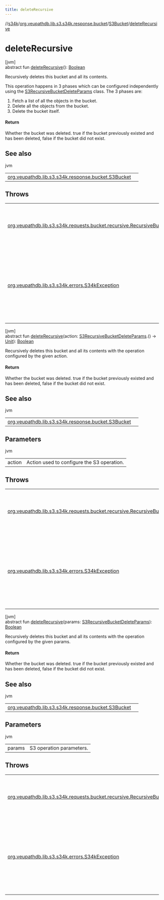 ```yaml
---
title: deleteRecursive
---
```

//[s34k](../../../index.html)/[org.veupathdb.lib.s3.s34k.response.bucket](../index.html)/[S3Bucket](index.html)/[deleteRecursive](delete-recursive.html)



# deleteRecursive



[jvm]\
abstract fun [deleteRecursive](delete-recursive.html)(): [Boolean](https://kotlinlang.org/api/latest/jvm/stdlib/kotlin/-boolean/index.html)



Recursively deletes this bucket and all its contents.



This operation happens in 3 phases which can be configured independently using the [S3RecursiveBucketDeleteParams](../../org.veupathdb.lib.s3.s34k.requests.bucket.recursive/-s3-recursive-bucket-delete-params/index.html) class. The 3 phases are:



1. 
   Fetch a list of all the objects in the bucket.
2. 
   Delete all the objects from the bucket.
3. 
   Delete the bucket itself.




#### Return



Whether the bucket was deleted.  true if the bucket previously existed and has been deleted, false if the bucket did not exist.



## See also


jvm

| | |
|---|---|
| [org.veupathdb.lib.s3.s34k.response.bucket.S3Bucket](delete.html) |  |



## Throws


| | |
|---|---|
| [org.veupathdb.lib.s3.s34k.requests.bucket.recursive.RecursiveBucketDeleteError](../../org.veupathdb.lib.s3.s34k.requests.bucket.recursive/-recursive-bucket-delete-error/index.html) | If an error occurs while attempting to delete the bucket, or it's contained objects. |
| [org.veupathdb.lib.s3.s34k.errors.S34kException](../../org.veupathdb.lib.s3.s34k.errors/-s34k-exception/index.html) | If an implementation specific exception is thrown. The implementation specific exception will be set to the thrown exception's 'cause' value. |




[jvm]\
abstract fun [deleteRecursive](delete-recursive.html)(action: [S3RecursiveBucketDeleteParams](../../org.veupathdb.lib.s3.s34k.requests.bucket.recursive/-s3-recursive-bucket-delete-params/index.html).() -&gt; [Unit](https://kotlinlang.org/api/latest/jvm/stdlib/kotlin/-unit/index.html)): [Boolean](https://kotlinlang.org/api/latest/jvm/stdlib/kotlin/-boolean/index.html)



Recursively deletes this bucket and all its contents with the operation configured by the given action.



#### Return



Whether the bucket was deleted.  true if the bucket previously existed and has been deleted, false if the bucket did not exist.



## See also


jvm

| | |
|---|---|
| [org.veupathdb.lib.s3.s34k.response.bucket.S3Bucket](delete.html) |  |



## Parameters


jvm

| | |
|---|---|
| action | Action used to configure the S3 operation. |



## Throws


| | |
|---|---|
| [org.veupathdb.lib.s3.s34k.requests.bucket.recursive.RecursiveBucketDeleteError](../../org.veupathdb.lib.s3.s34k.requests.bucket.recursive/-recursive-bucket-delete-error/index.html) | If an error occurs while attempting to delete the bucket, or it's contained objects. |
| [org.veupathdb.lib.s3.s34k.errors.S34kException](../../org.veupathdb.lib.s3.s34k.errors/-s34k-exception/index.html) | If an implementation specific exception is thrown. The implementation specific exception will be set to the thrown exception's 'cause' value. |




[jvm]\
abstract fun [deleteRecursive](delete-recursive.html)(params: [S3RecursiveBucketDeleteParams](../../org.veupathdb.lib.s3.s34k.requests.bucket.recursive/-s3-recursive-bucket-delete-params/index.html)): [Boolean](https://kotlinlang.org/api/latest/jvm/stdlib/kotlin/-boolean/index.html)



Recursively deletes this bucket and all its contents with the operation configured by the given params.



#### Return



Whether the bucket was deleted.  true if the bucket previously existed and has been deleted, false if the bucket did not exist.



## See also


jvm

| | |
|---|---|
| [org.veupathdb.lib.s3.s34k.response.bucket.S3Bucket](delete.html) |  |



## Parameters


jvm

| | |
|---|---|
| params | S3 operation parameters. |



## Throws


| | |
|---|---|
| [org.veupathdb.lib.s3.s34k.requests.bucket.recursive.RecursiveBucketDeleteError](../../org.veupathdb.lib.s3.s34k.requests.bucket.recursive/-recursive-bucket-delete-error/index.html) | If an error occurs while attempting to delete the bucket, or it's contained objects. |
| [org.veupathdb.lib.s3.s34k.errors.S34kException](../../org.veupathdb.lib.s3.s34k.errors/-s34k-exception/index.html) | If an implementation specific exception is thrown. The implementation specific exception will be set to the thrown exception's 'cause' value. |



